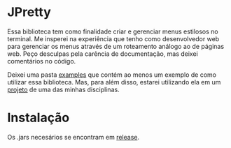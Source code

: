 # JPretty

Essa biblioteca tem como finalidade criar e gerenciar menus estilosos no terminal. Me insperei na experiência que tenho como desenvolvedor web para gerenciar os menus através de um roteamento análogo ao de páginas web. Peço desculpas pela carência de documentação, mas deixei comentários no código.

Deixei uma pasta [examples](/examples) que contém ao menos um exemplo de como utilizar essa biblioteca. Mas, para além disso, estarei utilizando ela em um [projeto](https://github.com/l-marcel/menu) de uma das minhas disciplinas.

# Instalação

Os .jars necesários se encontram em [release](https://github.com/L-Marcel/jpretty/releases).